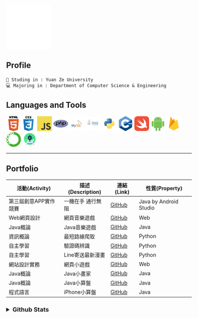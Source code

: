 ![gif from nerdy.dev](https://github.com/axuy312/axuy312/blob/main/hi.gif)  

## Profile 
    🏫 Studing in : Yuan Ze University
    💻 Majoring in : Department of Computer Science & Engineering
    
## Languages and Tools
<img height="40" width="40" src="https://github.com/axuy312/axuy312/blob/main/icon/html.png" /><img height="40" width="40" src="https://github.com/axuy312/axuy312/blob/main/icon/css.png" />
<img height="40" width="40" src="https://github.com/axuy312/axuy312/blob/main/icon/javascript.png" /> 
<img height="40" width="40" src="https://github.com/axuy312/axuy312/blob/main/icon/php.png" /> 
<img height="40" width="40" src="https://github.com/axuy312/axuy312/blob/main/icon/mysql.png" /> 
<img height="40" width="40" src="https://github.com/axuy312/axuy312/blob/main/icon/java.png" /> 
<img height="40" width="40" src="https://github.com/axuy312/axuy312/blob/main/icon/python.png" /> 
<img height="40" width="40" src="https://github.com/axuy312/axuy312/blob/main/icon/cpp.png" /> 
<img height="40" width="40" src="https://github.com/axuy312/axuy312/blob/main/icon/swift.png" /> 
<img height="40" width="40" src="https://github.com/axuy312/axuy312/blob/main/icon/android.png" /> 
<img height="40" width="40" src="https://github.com/axuy312/axuy312/blob/main/icon/firebase.png" /> 
<img height="40" width="40" src="https://github.com/axuy312/axuy312/blob/main/icon/anaconda.png" /> 
<img height="40" width="40" src="https://github.com/axuy312/axuy312/blob/main/icon/androidstudio.png" /> 
 
 
 
-----
    

## Portfolio  
| 活動(Activity) | 描述(Description) | 連結(Link) | 性質(Property) |
| --------- | ---------- | ----------------------------------------------------| ---------|
| 第三屆創意APP實作競賽 | 一機在手 通行無阻 | [GitHub](https://github.com/axuy312/YZU_APP_Contest-YZUPass) | Java by Android Studio |
| Web網頁設計 | 網頁音樂遊戲 | [GitHub](https://github.com/axuy312/Web_1071_FinalProject) | Web |
| Java概論 | Java音樂遊戲 | [GitHub](https://github.com/axuy312/Java_1082_FinalProject) | Java |
| 資訊概論 | 最短路線爬取 | [GitHub](https://github.com/axuy312/Python_1081_HomeworkProject) | Python |
| 自主學習 | 驗證碼辨識 | [GitHub](https://github.com/axuy312/Python_YZU_CAPTCHA-Crawler) | Python |
| 自主學習 | Line寄送最新漫畫 | [GitHub](https://github.com/axuy312/Python_Comic_Crawler-and-Line-sender) | Python |
| 網站設計實務 | 網頁小遊戲 | [GitHub](https://github.com/axuy312/Web_1072_FinalProject) | Web |
| Java概論 | Java小畫家 | [GitHub](https://github.com/axuy312/Java_1082_Paint) | Java |
| Java概論 | Java小算盤 | [GitHub](https://github.com/axuy312/Java_1082_Calculator) | Java |
| 程式語言 | iPhone小算盤 | [GitHub](https://github.com/axuy312/Swift_1082_Calculator) | Java |

<h3><details>
 <summary>Github Stats</summary>
    <img align="center" src="https://github-readme-stats.vercel.app/api?username=axuy312&bg_color=30,e96443,904e95&title_color=fff&text_color=fff" />
    <p></p>
    <img align="center" src="https://github-readme-stats.vercel.app/api/top-langs/?username=axuy312&layout=compact)](https://github.com/anuraghazra/github-readme-stats" />
</details></h3>
